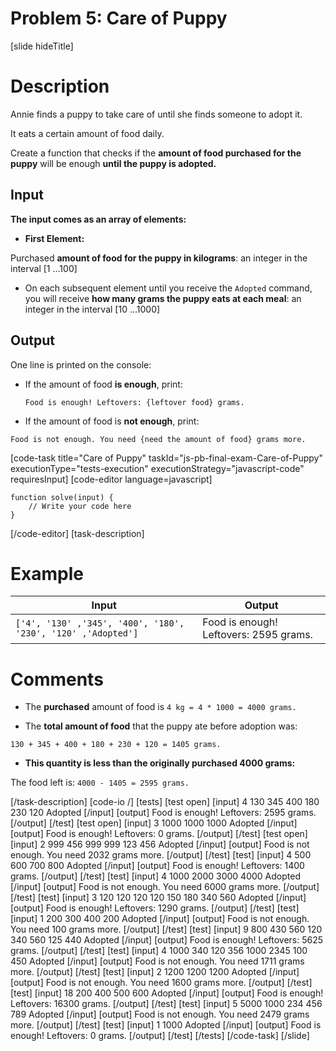# Problem 5: Care of Puppy

[slide hideTitle]

# Description
Annie finds a puppy to take care of until she finds someone to adopt it.

It eats a certain amount of food daily.

Create a function that checks if the **amount of food purchased for the puppy** will be enough **until the puppy is adopted.**

## Input

**The input comes as an array of elements:**

- **First Element:**

Purchased **amount of food for the puppy in kilograms**: an integer in the interval \[1 …100\]

- On each subsequent element until you receive the `Adopted` command, you will receive **how many grams the puppy eats at each meal**: an integer in the interval \[10 …1000\]

## Output

One line is printed on the console:

- If the amount of food **is enough**, print:

  `Food is enough! Leftovers: {leftover food} grams.` 

- If the amount of food is **not enough**, print:

 `Food is not enough. You need {need the amount of food} grams more.`


[code-task title="Care of Puppy" taskId="js-pb-final-exam-Care-of-Puppy" executionType="tests-execution" executionStrategy="javascript-code" requiresInput]
[code-editor language=javascript]
```
function solve(input) {
	// Write your code here
}
```
[/code-editor]
[task-description]

# Example

| **Input** | **Output** |
| --- | --- |
|`['4', '130' ,'345', '400', '180', '230', '120' ,'Adopted']` | Food is enough! Leftovers: 2595 grams. |

# Comments

- The **purchased** amount of food is `4 kg = 4 * 1000 = 4000 grams.`

- The **total amount of food** that the puppy ate before adoption was:

 `130 + 345 + 400 + 180 + 230 + 120 = 1405 grams.` 

- **This quantity is less than the originally purchased 4000 grams:**

The food left is: `4000 - 1405 = 2595 grams.`


[/task-description]
[code-io /]
[tests]
[test open]
[input]
4
130
345
400
180
230
120
Adopted
[/input]
[output]
Food is enough! Leftovers: 2595 grams.
[/output]
[/test]
[test open]
[input]
3
1000
1000
1000
Adopted
[/input]
[output]
Food is enough! Leftovers: 0 grams.
[/output]
[/test]
[test open]
[input]
2
999
456
999
999
123
456
Adopted
[/input]
[output]
Food is not enough. You need 2032 grams more.
[/output]
[/test]
[test]
[input]
4
500
600
700
800
Adopted
[/input]
[output]
Food is enough! Leftovers: 1400 grams.
[/output]
[/test]
[test]
[input]
4
1000
2000
3000
4000
Adopted
[/input]
[output]
Food is not enough. You need 6000 grams more.
[/output]
[/test]
[test]
[input]
3
120
120
120
120
150
180
340
560
Adopted
[/input]
[output]
Food is enough! Leftovers: 1290 grams.
[/output]
[/test]
[test]
[input]
1
200
300
400
200
Adopted
[/input]
[output]
Food is not enough. You need 100 grams more.
[/output]
[/test]
[test]
[input]
9
800
430
560
120
340
560
125
440
Adopted
[/input]
[output]
Food is enough! Leftovers: 5625 grams.
[/output]
[/test]
[test]
[input]
4
1000
340
120
356
1000
2345
100
450
Adopted
[/input]
[output]
Food is not enough. You need 1711 grams more.
[/output]
[/test]
[test]
[input]
2
1200
1200
1200
Adopted
[/input]
[output]
Food is not enough. You need 1600 grams more.
[/output]
[/test]
[test]
[input]
18
200
400
500
600
Adopted
[/input]
[output]
Food is enough! Leftovers: 16300 grams.
[/output]
[/test]
[test]
[input]
5
5000
1000
234
456
789
Adopted
[/input]
[output]
Food is not enough. You need 2479 grams more.
[/output]
[/test]
[test]
[input]
1
1000
Adopted
[/input]
[output]
Food is enough! Leftovers: 0 grams.
[/output]
[/test]
[/tests]
[/code-task]
[/slide]